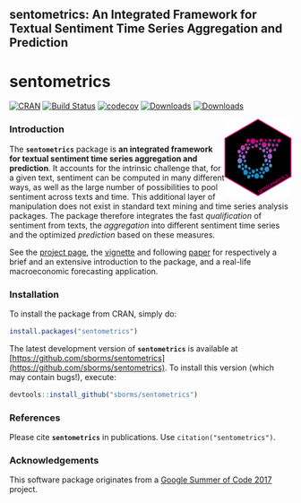 
## sentometrics: An Integrated Framework for Textual Sentiment Time Series Aggregation and Prediction

# sentometrics

<!--- comment out when submitting to CRAN until CRAN/pandoc issues (e.g. handshake) solved --->
[![CRAN](http://www.r-pkg.org/badges/version/sentometrics)](https://cran.r-project.org/package=sentometrics)
[![Build Status](https://travis-ci.org/sborms/sentometrics.svg?branch=master)](https://travis-ci.org/sborms/sentometrics)
[![codecov](https://codecov.io/github/sborms/sentometrics/branch/master/graphs/badge.svg)](https://codecov.io/github/sborms/sentometrics)
[![Downloads](http://cranlogs.r-pkg.org/badges/sentometrics?color=brightgreen)](http://www.r-pkg.org/pkg/sentometrics)
[![Downloads](http://cranlogs.r-pkg.org/badges/grand-total/sentometrics?color=brightgreen)](http://www.r-pkg.org/pkg/sentometrics)
<!--- [![Pending Pull-Requests](http://githubbadges.herokuapp.com/sborms/sentometrics/pulls.svg?style=flat)](https://github.com/sborms/sentometrics/pulls) --->
<!--- [![Github Issues](http://githubbadges.herokuapp.com/sborms/sentometrics/issues.svg)](https://github.com/sborms/sentometrics/issues) --->

<a href='https://sentometrics.org'><img src='man/figures/logo.png' align="right" height="138.5" /></a>

### Introduction

The **`sentometrics`** package is **an integrated framework for textual sentiment time series aggregation and prediction**. It accounts for the intrinsic challenge that, for a given text, sentiment can be computed in many different ways, as well as the large number of possibilities to pool sentiment across texts and time. This additional layer of manipulation does not exist in standard text mining and time series analysis packages. The package therefore integrates the fast _qualification_ of sentiment from texts, the _aggregation_ into different sentiment time series and the optimized _prediction_ based on these measures.

See the [project page](https://sborms.github.io/sentometrics/), the [vignette](https://ssrn.com/abstract=3067734) and following [paper](https://papers.ssrn.com/sol3/papers.cfm?abstract_id=2976084) for respectively a brief and an extensive introduction to the package, and a real-life macroeconomic forecasting application.

### Installation

To install the package from CRAN, simply do:

```R
install.packages("sentometrics")
```

The latest development version of **`sentometrics`** is available at [https://github.com/sborms/sentometrics](https://github.com/sborms/sentometrics). To install this version (which may contain bugs!), execute:

```R
devtools::install_github("sborms/sentometrics")
```

### References

Please cite **`sentometrics`** in publications. Use `citation("sentometrics")`.

### Acknowledgements

This software package originates from a
[Google Summer of Code 2017](https://github.com/rstats-gsoc/gsoc2017/wiki/Sentometrics:-An-integrated-framework-for-text-based-multivariate-time-series-modeling-and-forecasting) project.

